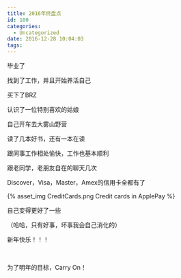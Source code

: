 ```yaml
---
title: 2016年终盘点
id: 100
categories:
  - Uncategorized
date: 2016-12-28 10:04:03
tags:
---
```


毕业了

找到了工作，并且开始养活自己

买下了BRZ

认识了一位特别喜欢的姑娘

自己开车去大雾山野营

读了几本好书，还有一本在读

跟同事工作相处愉快，工作也基本顺利

跟老同学，老朋友自在的聊天几次

Discover，Visa，Master，Amex的信用卡全都有了

{% asset_img CreditCards.png Credit cards in ApplePay %}

自己变得更好了一些

（哈哈，只有好事，坏事我会自己消化的）

新年快乐！！！

&nbsp;

为了明年的目标，Carry On！